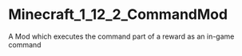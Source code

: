 # Minecraft_1_12_2_CommandMod
A Mod which executes the command part of a reward as an in-game command
